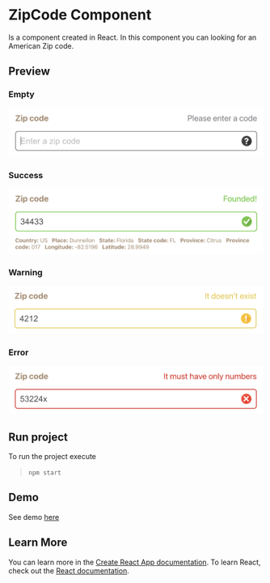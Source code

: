 # ZipCode Component

Is a component created in React. In this component you can looking for an American Zip code.

## Preview

### Empty
![ZipCodeEmpty](/public/readme/ZipCodeEmpty.png)

### Success
![ZipCodeSuccess](/public/readme/ZipCodeSuccess.png)

### Warning
![ZipCodeWarning](/public/readme/ZipCodeWarning.png)

### Error
![ZipCodeError](/public/readme/ZipCodeError.png)

## Run project

To run the project execute

> 
> `npm start`
> 

## Demo

See demo [here](https://codesandbox.io/s/fancy-water-9eyvmd)

## Learn More

You can learn more in the [Create React App documentation](https://facebook.github.io/create-react-app/docs/getting-started).
To learn React, check out the [React documentation](https://reactjs.org/).